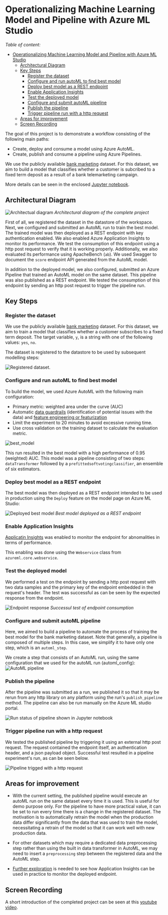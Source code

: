 
# Operationalizing Machine Learning Model and Pipeline with Azure ML Studio
*Table of content:*

- [Operationalizing Machine Learning Model and Pipeline with Azure ML Studio](#operationalizing-machine-learning-model-and-pipeline-with-azure-ml-studio)
  - [Architectural Diagram](#architectural-diagram)
  - [Key Steps](#key-steps)
    - [Register the dataset](#register-the-dataset)
    - [Configure and run autoML to find best model](#configure-and-run-automl-to-find-best-model)
    - [Deploy best model as a REST endpoint](#deploy-best-model-as-a-rest-endpoint)
    - [Enable Application Insights](#enable-application-insights)
    - [Test the deployed model](#test-the-deployed-model)
    - [Configure and submit autoML pipeline](#configure-and-submit-automl-pipeline)
    - [Publish the pipeline](#publish-the-pipeline)
    - [Trigger pipeline run with a http request](#trigger-pipeline-run-with-a-http-request)
  - [Areas for improvement](#areas-for-improvement)
  - [Screen Recording](#screen-recording)

The goal of this project is to demonstrate a workflow consisting of the following main paths:

- Create, deploy and consume a model using Azure AutoML.
- Create, publish and consume a pipeline using Azure Pipelines.

We use the publicly available [bank marketing](https://automlsamplenotebookdata.blob.core.windows.net/automl-sample-notebook-data/bankmarketing_train.csv) dataset. For this dataset, we aim to build a model that classifies whether a customer is subcribed to a fixed term deposit as a result of a bank telemarketing campaign. 

More details can be seen in the enclosed [Jupyter notebook](project_2_MLOps.ipynb).

## Architectural Diagram
![Architectual diagram](diagrams/architectual_diagram.jpeg)
*Architectural diagram of the complete project* 

First of all, we registered the dataset in the datastore of the workspace. Next, we configured and submitted an AutoML run to train the best model. The trained model was then deployed as a REST endpoint with key authentication enabled. We also enabled Azure Application Insights to monitor its performance. We test the consumption of this endpoint using a http post request to verify that it is working properly. Additionally, we also evaluated its performance using ApacheBench (`ab`). We used Swagger to document the `score` endpoint API generated from the AutoML model. 

In addition to the deployed model, we also configured, submitted an Azure Pipeline that trained an AutoML model on the same dataset. This pipeline was also published as a REST endpoint. We tested the consumption of this endpoint by sending an http post request to trigger the pipeline run. 


## Key Steps

### Register the dataset
We use the publicly available [bank marketing](https://automlsamplenotebookdata.blob.core.windows.net/automl-sample-notebook-data/bankmarketing_train.csv) dataset. For this dataset, we aim to train a model that classifies whether a customer subscribes to a fixed term deposit. The target variable, `y`, is a string with one of the following values: `yes`, `no`.

The dataset is registered to the datastore to be used by subsequent modelling steps: 

![Registered dataset](diagram/../screenshots/dataset_registered.png).


### Configure and run autoML to find best model
To build the model, we used Azure AutoML with the following main configuration: 
- Primary metric: weighted area under the curve (AUC)
- Automatic [data guardrails](https://docs.microsoft.com/en-us/azure/machine-learning/how-to-configure-auto-features#data-guardrails) (identification of potential issues with the data) and [feature engineering or featurization](https://docs.microsoft.com/en-us/azure/machine-learning/how-to-configure-auto-features#featurization) 
- Limit the experiment to 20 minutes to avoid excessive running time. 
- Use cross validation on the training dataset to calculate the evaluation metric.

![best_model](screenshots/autoML_run_best_model_VotingEnsemble.png)

This run resulted in the best model with a high performance of  0.95 (weighted) AUC. This model was a pipeline consisting of two steps: `dataTransformer` followed by a `prefittedsoftvotingclassifier`, an ensemble of six estimators.


### Deploy best model as a REST endpoint
The best model was then deployed as a REST endpoint intended to be used in production using the `Deploy` feature on the model page on Azure ML Studio:

![Deployed best model](screenshots/best_model_deployed.png)
*Best model deployed as a REST endpoint* 


### Enable Application Insights
[Applicatin Insights](https://docs.microsoft.com/en-us/azure/azure-monitor/app/app-insights-overview) was enabled to monitor the endpoint for abnomalities in terms of performance.

This enabling was done using the `Webservice` class from `azureml.core.webservice`.


### Test the deployed model
We performed a test on the endpoint by sending a http post request with two data samples and the primary key of the endpoint embedded in the request's header. The test was successful as can be seen by the expected response from the endpoint.

![Endpoint response](sceenshots/../screenshots/endpoint_output.png)
*Successul test of endpoint consumption*


### Configure and submit autoML pipeline
Here, we aimed to build a pipeline to automate the process of training the best model for the bank marketing dataset. Note that generally, a pipeline is composed of multiple steps. In this case, we simplify it to have only one step, which is an `automl_step`.

We create a step that consists of an AutoML run, using the same configuration that we used for the autoML run (automl_config):
![AutoML pipeline](screenshots/pipeline_details.png)


### Publish the pipeline
After the pipeline was submitted as a run, we published it so that it may be rerun from any http library on any platform using the run's `publish_pipeline` method. The pipeline can also be run manually on the Azure ML studio portal.


![Run status of pipeline shown in Jupyter notebook](screenshots/published_pipeline_run_status.png)


### Trigger pipeline run with a http request
We tested the published pipeline by triggering it using an external http post request. The request contained the endpoint itself, an authentication header, and a json payload object. Successful test resulted in a pipeline experiment's run, as can be seen below. 

![Pipeline trigged with a http request](screenshots/pipeline_trigged_experiment_running_status.png)


## Areas for improvement

- With the current setting, the published pipeline would execute an autoML run on the same dataset every time it is used. This is useful for demo purpose only. For the pipeline to have more practical value, it can be set to run every time there is a change in the registered dataset. The motivation is to automatically retrain the model when the production data differ significantly from the data that was used to train the model, necessitating a retrain of the model so that it can work well with new production data. 

- For other datasets which may require a dedicated data preprocessing step rather than using the built in data transformer in AutoML, we may need to insert a `preprocessing` step between the registered data and the AutoML step.

- [Further exploration](https://docs.microsoft.com/en-us/azure/azure-monitor/app/app-insights-overview#how-do-i-use-application-insights) is needed to see how Application Insights can be used in practice to monitor the deployed endpoint.


## Screen Recording
A short introduction of the completed project can be seen at this [youtube video](https://youtu.be/4JVvg1cWHSY).


